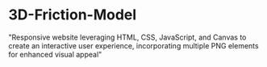 # 3D-Friction-Model
"Responsive website leveraging HTML, CSS, JavaScript, and Canvas to create an interactive user experience, incorporating multiple PNG elements for enhanced visual appeal"
